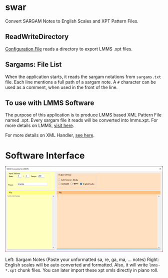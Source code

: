 # swar
Convert SARGAM Notes to English Scales and XPT Pattern Files.

## ReadWriteDirectory
[Configuration File](swar/configs/Configurations.cs) reads a directory to export LMMS .xpt files.

## Sargams: File List
When the application starts, it reads the sargam notations from `sargams.txt` file.
Each line mentions a full path of a sargam note.
A `#` character can be used as a comment, when used in the front of the line.

## To use with LMMS Software
The purpose of this application is to produce LMMS based XML Pattern File named .xpt.
Every sargam file it reads will be converted into lmms.xpt.
For more details on LMMS, [visit here](https://lmms.io/).

For more details on XML Handler, [see here](swar/libraries/XMLHandler.cs).

# Software Interface
![SWAR Interface](interface.png)

Left: Sargam Notes (Paste your unformatted sa, re, ga, ma, ... notes)
Right: English scales will be auto converted and formatted.
Also, it will write `lmms-*.xpt` chunk files.
You can later import these xpt xmls directly in piano roll.
